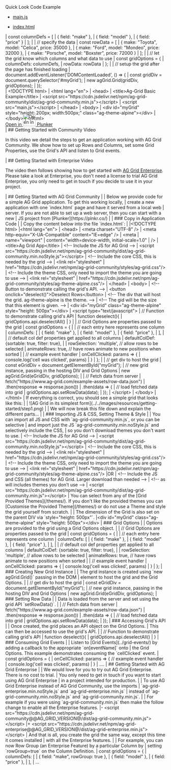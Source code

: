 <framework-specific-section frameworks="javascript">
<section class="code-tab mb-3">
<div class="card">
<div class="card-header">Quick Look Code Example</div>
<div class="card-body">
<ul class="nav nav-tabs">
<li class="nav-item">
<a  class="nav-link active" id="component-tab" data-toggle="tab" href="#component" role="tab" aria-controls="component" aria-selected="true">

 main.js

</a>
</li>
<li class="nav-item">
<a class="nav-link" id="template-tab" data-toggle="tab" href="#template" role="tab" aria-controls="template" aria-selected="false">

index.html

</a>
</li>
</ul>
<div class="tab-content">
<div class="tab-pane show active" id="component" role="tabpanel" aria-labelledby="component-tab">
</framework-specific-section>

<framework-specific-section frameworks="javascript">
<snippet transform={false}>
| const columnDefs = [
|   { field: "make" },
|   { field: "model" },
|   { field: "price" }
| ];
|
| // specify the data
| const rowData = [
|   { make: "Toyota", model: "Celica", price: 35000 },
|   { make: "Ford", model: "Mondeo", price: 32000 },
|   { make: "Porsche", model: "Boxster", price: 72000 }
| ];
|
| // let the grid know which columns and what data to use
| const gridOptions = {
|   columnDefs: columnDefs,
|   rowData: rowData
| };
|
| // setup the grid after the page has finished loading
| document.addEventListener('DOMContentLoaded', () => {
|     const gridDiv = document.querySelector('#myGrid');
|     new agGrid.Grid(gridDiv, gridOptions);
| });
</snippet>
</framework-specific-section>

<framework-specific-section frameworks="javascript">
</div>
<div class="tab-pane" id="template" role="tabpanel" aria-labelledby="template-tab">
</framework-specific-section>

<framework-specific-section frameworks="javascript">
<snippet transform={false} language="html">
| &lt;!DOCTYPE html>
| &lt;html lang="en">
| &lt;head>
|     &lt;title>Ag-Grid Basic Example&lt;/title>
|     &lt;script src="https://cdn.jsdelivr.net/npm/ag-grid-community/dist/ag-grid-community.min.js">&lt;/script>
|     &lt;script src="main.js">&lt;/script>
| &lt;/head>
| &lt;body>
|     &lt;div id="myGrid" style="height: 200px; width:500px;" class="ag-theme-alpine">&lt;/div>
| &lt;/body>
| &lt;/html>
</snippet>
</framework-specific-section>

<framework-specific-section frameworks="javascript">
</div>
</div>
</div>
<div class="text-right" style="margin-top: -1.5rem;">

 <a class="btn btn-dark mb-2 mr-3" href="https://plnkr.co/edit/nmWxAxWONarW5gj2?p=preview?p=preview" target="_blank">
     Open in <img src="../../images/resources/getting-started/plunker_icon.svg" alt="Open in Plunker" style="width: 2.5rem" /> Plunker
 </a>

</div>
</div>
</section>
</framework-specific-section>

<framework-specific-section frameworks="javascript">
| ## Getting Started with Community Video
</framework-specific-section>

<framework-specific-section frameworks="javascript">
 <video-section id="j-Odsb0EjVo" title="Video Tutorial for Getting Started with AG Grid Community">
 <p>
     In this video we detail the steps to get an application working with AG Grid Community. We show how to set up Rows and Columns, set some Grid Properties, use the Grid's API and listen to Grid events.
 </p>
 </video-section>
</framework-specific-section>

<framework-specific-section frameworks="javascript">
| ## Getting Started with Enterprise Video
</framework-specific-section>

<framework-specific-section frameworks="javascript">
 <video-section id="EIkxDliHFYw" title="Getting Started with AG Grid Enterprise">
 <p>
     The video then follows showing how to get started with <a href="../licensing/">AG Grid Enterprise</a>. Please take a look at Enterprise, you don't need a license to trial AG Grid Enterprise, you only need to get in touch if you decide to use it in your project.
 </p>
 </video-section>
</framework-specific-section>

<framework-specific-section frameworks="javascript">
| ## Getting Started with AG Grid Community
|
| Below we provide code for a simple AG Grid application. To get this working locally,
| create a new application with one `index.html` page and have it served from a local web
| server. If you are not able to set up a web server, then you can start with a new
| JS project from [Plunker](https://plnkr.co/)
|
| ### Copy in Application Code
|
| Copy the content below into the file `index.html`:
|
</framework-specific-section>


<framework-specific-section frameworks="javascript">
<snippet transform={false} language="html">
|&lt;!DOCTYPE html>
|&lt;html lang="en">
|  &lt;head>
|    &lt;meta charset="UTF-8" />
|    &lt;meta http-equiv="X-UA-Compatible" content="IE=edge" />
|    &lt;meta
|      name="viewport"
|      content="width=device-width, initial-scale=1.0"
|    />
|    &lt;title>Ag Grid App&lt;/title>
|    &lt;!-- Include the JS for AG Grid -->
|    &lt;script src="https://cdn.jsdelivr.net/npm/ag-grid-community/dist/ag-grid-community.min.noStyle.js">&lt;/script>
|    &lt;!-- Include the core CSS, this is needed by the grid -->
|    &lt;link rel="stylesheet"
|      href="https://cdn.jsdelivr.net/npm/ag-grid-community/styles/ag-grid.css"/>
|    &lt;!-- Include the theme CSS, only need to import the theme you are going to use -->
|    &lt;link rel="stylesheet"
|      href="https://cdn.jsdelivr.net/npm/ag-grid-community/styles/ag-theme-alpine.css"/>
|  &lt;/head>
|  &lt;body>
|    &lt;!-- Button to demonstrate calling the grid's API. -->
|    &lt;button onclick="deselect()">Deselect Rows&lt;/button>
|    &lt;!-- The div that will host the grid. ag-theme-alpine is the theme. -->
|    &lt;!-- The gid will be the size that this element is given. -->
|    &lt;div id="myGrid" class="ag-theme-alpine" style="height: 500px">&lt;/div>
|    &lt;script type="text/javascript">
|        // Function to demonstrate calling grid's API
|        function deselect(){
|            gridOptions.api.deselectAll()
|        }
|
|        // Grid Options are properties passed to the grid
|        const gridOptions = {
|
|          // each entry here represents one column
|          columnDefs: [
|            { field: "make" },
|            { field: "model" },
|            { field: "price" },
|          ],
|
|          // default col def properties get applied to all columns
|          defaultColDef: {sortable: true, filter: true},
|
|          rowSelection: 'multiple', // allow rows to be selected
|          animateRows: true, // have rows animate to new positions when sorted
|
|          // example event handler
|          onCellClicked: params => {
|            console.log('cell was clicked', params)
|          }
|        };
|
|        // get div to host the grid
|        const eGridDiv = document.getElementById("myGrid");
|        // new grid instance, passing in the hosting DIV and Grid Options
|        new agGrid.Grid(eGridDiv, gridOptions);
|
|        // Fetch data from server
|        fetch("https://www.ag-grid.com/example-assets/row-data.json")
|        .then(response => response.json())
|        .then(data => {
|          // load fetched data into grid
|          gridOptions.api.setRowData(data);
|        });
|    &lt;/script>
|  &lt;/body>
|&lt;/html>
</snippet>
</framework-specific-section>

<framework-specific-section frameworks="javascript">
| If everything is correct, you should see a simple grid that looks like this:
|
| ![AG Grid in its simplest form](../../images/resources/getting-started/step1.png)
|
| We will now break this file down and explain the different parts...
|
| ### Importing JS & CSS, Setting Theme & Style
|
| You can import all JS and CSS with `ag-grid-community.min.js`, or you can be selective
| and import just the JS `ag-grid-community.min.noStyle.js` and selectively include the CSS,
| so you don't download themes you don't want to use.
</framework-specific-section>

<framework-specific-section frameworks="javascript">
<snippet transform={false} language="html">
|    &lt;!-- Include the JS for AG Grid -->
|    &lt;script src="https://cdn.jsdelivr.net/npm/ag-grid-community/dist/ag-grid-community.min.noStyle.js">&lt;/script>
|    &lt;!-- Include the core CSS, this is needed by the grid -->
|    &lt;link rel="stylesheet"
|      href="https://cdn.jsdelivr.net/npm/ag-grid-community/styles/ag-grid.css"/>
|    &lt;!-- Include the theme CSS, only need to import the theme you are going to use -->
|    &lt;link rel="stylesheet"
|      href="https://cdn.jsdelivr.net/npm/ag-grid-community/styles/ag-theme-alpine.css"/>
</snippet>
</framework-specific-section>

<framework-specific-section frameworks="javascript">
|OR
</framework-specific-section>

<framework-specific-section frameworks="javascript">
<snippet transform={false} language="html">
|    &lt;!-- Include the JS and CSS (all themes) for AG Grid. Larger download than needed -->
|    &lt;!-- as will includes themes you don't use -->
|    &lt;script src="https://cdn.jsdelivr.net/npm/ag-grid-community/dist/ag-grid-community.min.js">&lt;/script>
</snippet>
</framework-specific-section>

<framework-specific-section frameworks="javascript">
| You can select from any of the [Grid Provided Themes](/themes/). If you don't like the provided themes you can [Customise the Provided Theme](/themes/) or do not use a Theme and style the grid yourself from scratch.
|
| The dimension of the Grid is also set on the parent DIV via `style="height: 500px"`.
</framework-specific-section>

<framework-specific-section frameworks="javascript">
<snippet transform={false} language="html">
|&lt;div id="myGrid" class="ag-theme-alpine" style="height: 500px">&lt;/div>
</snippet>
</framework-specific-section>

<framework-specific-section frameworks="javascript">
| ### Grid Options
|
| Options are provided to the grid using a Grid Options object.
|
</framework-specific-section>

<framework-specific-section frameworks="javascript">
<snippet transform={false}>
| // Grid Options are properties passed to the grid
| const gridOptions = {
|
|   // each entry here represents one column
|   columnDefs: [
|     { field: "make" },
|     { field: "model" },
|     { field: "price" },
|   ],
|
|   // default col def properties get applied to all columns
|   defaultColDef: {sortable: true, filter: true},
|
|   rowSelection: 'multiple', // allow rows to be selected
|   animateRows: true, // have rows animate to new positions when sorted
|
|   // example event handler
|   onCellClicked: params => {
|     console.log('cell was clicked', params)
|   }
| };
</snippet>
</framework-specific-section>

<framework-specific-section frameworks="javascript">
| ### Creating New Grid Instance
| 
| The grid instance is created using `new agGrid.Grid()` passing in the DOM
| element to host the grid and the Grid Options.
|
</framework-specific-section>

<framework-specific-section frameworks="javascript">
<snippet transform={false}>
| // get div to host the grid
| const eGridDiv = document.getElementById("myGrid");
| // new grid instance, passing in the hosting DIV and Grid Options
| new agGrid.Grid(eGridDiv, gridOptions);
</snippet>
</framework-specific-section>

<framework-specific-section frameworks="javascript">
| ### Setting Row Data
|
| Data is loaded from the server and set using the grid API `setRowData()`.
|
</framework-specific-section>

<framework-specific-section frameworks="javascript">
<snippet transform={false}>
| // Fetch data from server
| fetch("https://www.ag-grid.com/example-assets/row-data.json")
|   .then(response => response.json())
|   .then(data => {
|      // load fetched data into grid
|      gridOptions.api.setRowData(data);
|   });
</snippet>
</framework-specific-section>

<framework-specific-section frameworks="javascript">
| ### Accessing Grid's API
| 
| Once created, the grid places an API object on the Grid Options.
| This can then be accessed to use the grid's API.
|
</framework-specific-section>

<framework-specific-section frameworks="javascript">
<snippet transform={false}>
| // Function to demonstrate calling grid's API
| function deselect(){
|     gridOptions.api.deselectAll()
| }
</snippet>
</framework-specific-section>

<framework-specific-section frameworks="javascript">
| ### Consuming Grid Events
|
| Listen to [Grid Events](../grid-events/) by adding a callback to the appropriate `on[eventName]` onto
| the Grid Options. This example demonstrates consuming the `cellClicked` event.
</framework-specific-section>

<framework-specific-section frameworks="javascript">
<snippet transform={false}>
| const gridOptions = {
|   onCellClicked: params => { // example event handler
|     console.log('cell was clicked', params)
|   }
|   ....
</snippet>
</framework-specific-section>

<framework-specific-section frameworks="javascript">
| ## Getting Started with AG Grid Enterprise
|
| We would love for you to try out AG Grid Enterprise. There is no cost to trial.
| You only need to get in touch if you want to start using AG Grid Enterprise
| in a project intended for production.
|
| To use AG Grid Enterprise instead of AG Grid Community, use the imports
| `ag-grid-enterprise.min.noStyle.js` and `ag-grid-enterprise.min.js`
| instead of `ag-grid-community.min.noStyle.js` and `ag-grid-community.min.js`.
|
| For example if you were using `ag-grid-community.min.js` then make the follow change to enable all the Enterprise features.
</framework-specific-section>

<framework-specific-section frameworks="javascript">
<snippet transform={false} language="diff">
|- &lt;script src="https://cdn.jsdelivr.net/npm/ag-grid-community@@AG_GRID_VERSION@/dist/ag-grid-community.min.js">&lt;/script>
|+ &lt;script src="https://cdn.jsdelivr.net/npm/ag-grid-enterprise@@AG_GRID_VERSION@/dist/ag-grid-enterprise.min.js">&lt;/script>
</snippet>
</framework-specific-section>

<framework-specific-section frameworks="javascript">
| And that is all, you create the grid the same way, except this time it comes installed
| with all the Enterprise features.
|
| For example, you can now Row Group (an Enterprise Feature) by a particular Column by
| setting `rowGroup=true` on the Column Definition.
</framework-specific-section>

<framework-specific-section frameworks="javascript">
<snippet transform={false}>
| const gridOptions = {
|   columnDefs: [
|     { field: "make", rowGroup: true },
|     { field: "model" },
|     { field: "price" },
|   ],
|   ...
</snippet>
</framework-specific-section>